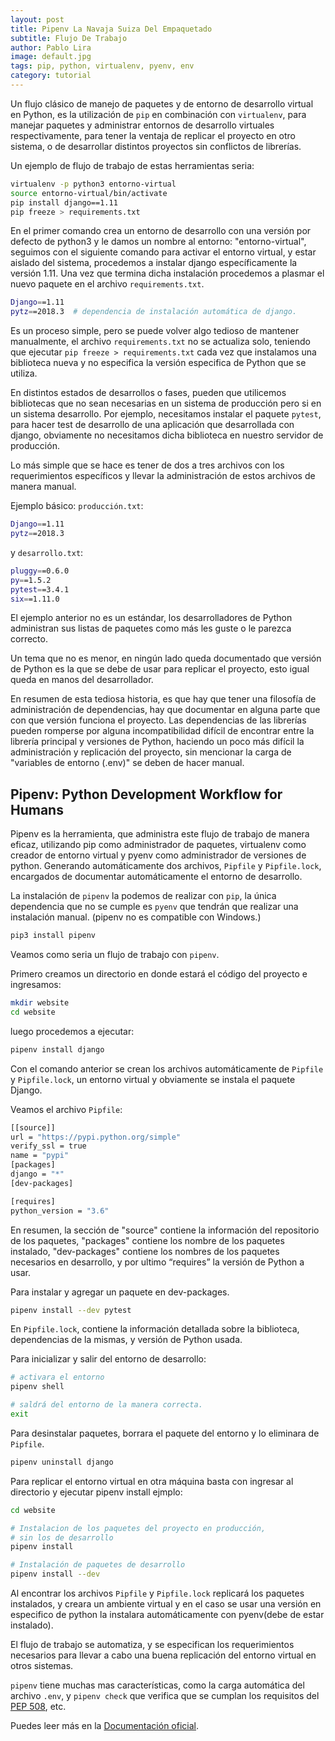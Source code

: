 ```yaml
---
layout: post
title: Pipenv La Navaja Suiza Del Empaquetado
subtitle: Flujo De Trabajo
author: Pablo Lira
image: default.jpg
tags: pip, python, virtualenv, pyenv, env
category: tutorial
---
```


Un flujo clásico de manejo de paquetes y de entorno de desarrollo virtual en
Python, es la utilización de `pip` en combinación con `virtualenv`, para
manejar paquetes y administrar entornos de desarrollo virtuales
respectivamente, para tener la ventaja de replicar el proyecto en otro sistema,
o de desarrollar distintos proyectos sin conflictos de librerías.

Un ejemplo de flujo de trabajo de estas herramientas seria:

```bash
virtualenv -p python3 entorno-virtual
source entorno-virtual/bin/activate
pip install django==1.11
pip freeze > requirements.txt
```

En el primer comando crea un entorno de desarrollo con una versión por defecto
de python3 y le damos un nombre al entorno: "entorno-virtual", seguimos con el
siguiente comando para activar el entorno virtual, y estar aislado del sistema,
procedemos a instalar django específicamente la versión 1.11. Una vez que
termina dicha instalación procedemos a plasmar el nuevo paquete en el archivo
`requirements.txt`.

```bash
Django==1.11
pytz==2018.3  # dependencia de instalación automática de django.
```

Es un proceso simple, pero se puede volver algo tedioso de mantener
manualmente, el archivo `requirements.txt` no se actualiza solo, teniendo que
ejecutar `pip freeze > requirements.txt` cada vez que instalamos una biblioteca
nueva y no especifica la versión especifica de Python que se utiliza.

En distintos estados de desarrollos o fases, pueden que utilicemos bibliotecas
que no sean necesarias en un sistema de producción pero si en un sistema
desarrollo. Por ejemplo, necesitamos instalar el paquete `pytest`, para hacer
test de desarrollo de una aplicación que desarrollada con django, obviamente no
necesitamos dicha biblioteca en nuestro servidor de producción.

Lo más simple que se hace es tener de dos a tres archivos con los
requerimientos específicos y llevar la administración de estos archivos de
manera manual.

Ejemplo básico: `producción.txt`:

```bash
Django==1.11
pytz==2018.3
```

y `desarrollo.txt`:

```bash
pluggy==0.6.0
py==1.5.2
pytest==3.4.1
six==1.11.0
```

El ejemplo anterior no es un estándar, los desarrolladores de Python
administran sus listas de paquetes como más les guste o le parezca correcto.

Un tema que no es menor, en ningún lado queda documentado que versión de Python
es la que se debe de usar para replicar el proyecto, esto igual queda en manos
del desarrollador.

En resumen de esta tediosa historia, es que hay que tener una filosofía de
administración de dependencias, hay que documentar en alguna parte que con que
versión funciona el proyecto. Las dependencias de las librerías pueden romperse
por alguna incompatibilidad difícil de encontrar entre la librería principal
y versiones de Python, haciendo un poco más difícil la administración
y replicación del proyecto, sin mencionar la carga de "variables de
entorno (.env)" se deben de hacer manual.

## Pipenv: Python Development Workflow for Humans

Pipenv es la herramienta, que administra este flujo de trabajo de manera
eficaz, utilizando pip como administrador de paquetes, virtualenv como creador
de entorno virtual y pyenv como administrador de versiones de python. Generando
automáticamente dos archivos, `Pipfile` y `Pipfile.lock`, encargados de
documentar automáticamente el entorno de desarrollo.

La instalación de `pipenv` la podemos de realizar con `pip`, la única
dependencia que no se cumple es `pyenv` que tendrán que realizar una
instalación manual.  (pipenv no es compatible con Windows.)

```bash
pip3 install pipenv
```

Veamos como seria un flujo de trabajo con `pipenv`.

Primero creamos un directorio en donde estará el código del proyecto
e ingresamos:

```bash
mkdir website
cd website
```

luego procedemos a ejecutar:

```bash
pipenv install django
```

Con el comando anterior se crean los archivos automáticamente de `Pipfile`
y `Pipfile.lock`, un entorno virtual y obviamente se instala el paquete Django.

Veamos el archivo `Pipfile`:

```bash
[[source]]
url = "https://pypi.python.org/simple"
verify_ssl = true
name = "pypi"
[packages]
django = "*"
[dev-packages]

[requires]
python_version = "3.6"
```

En resumen, la sección de "source" contiene la información del repositorio de
los paquetes, "packages" contiene los nombre de los paquetes instalado,
"dev-packages" contiene los nombres de los paquetes necesarios en desarrollo,
y por ultimo “requires” la versión de Python a usar.

Para instalar y agregar un paquete en dev-packages.

```bash
pipenv install --dev pytest
```

En `Pipfile.lock`, contiene la información detallada sobre la biblioteca,
dependencias de la mismas, y versión de Python usada.

Para inicializar y salir del entorno de desarrollo:

```bash
# activara el entorno
pipenv shell

# saldrá del entorno de la manera correcta.
exit
```

Para desinstalar paquetes, borrara el paquete del entorno y lo eliminara de
`Pipfile`.

```bash
pipenv uninstall django
```

Para replicar el entorno virtual en otra máquina basta con ingresar al
directorio y ejecutar pipenv install ejmplo:

```bash
cd website

# Instalacion de los paquetes del proyecto en producción,
# sin los de desarrollo
pipenv install

# Instalación de paquetes de desarrollo
pipenv install --dev
```

Al encontrar los archivos `Pipfile` y `Pipfile.lock` replicará los paquetes
instalados, y creara un ambiente virtual y en el caso se usar una versión en
especifico de python la instalara automáticamente con pyenv(debe de estar
instalado).

El flujo de trabajo se automatiza, y se especifican los requerimientos
necesarios para llevar a cabo una buena replicación del entorno virtual en
otros sistemas.

`pipenv` tiene muchas mas características, como la carga automática del archivo
`.env`, y `pipenv check` que verifica que se cumplan los requisitos del [PEP
508](https://www.python.org/dev/peps/pep-0508/), etc.

Puedes leer más en la [Documentación
oficial](https://pipenv.readthedocs.io/en/latest/).
